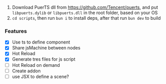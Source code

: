 1. Download PuerTS dll from https://github.com/Tencent/puerts, and put `libpuerts.dylib` or `libpuerts.dll` in the root folder, based on your OS
2. `cd scripts`, then run `bun i` to install deps, after that run `bun dev` to build

### Features

- [x] Use ts to define component
- [x] Share jsMachine between nodes
- [x] Hot Reload
- [x] Generate tres files for js script
- [ ] Hot Reload on demand
- [ ] Create addon
- [ ] use JSX to define a scene?
